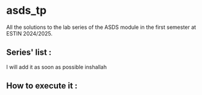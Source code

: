 # asds_tp
All the solutions to the lab series of the ASDS module in the first semester at ESTIN 2024/2025.

## Series' list :
I will add it as soon as possible inshallah
## How to execute it :